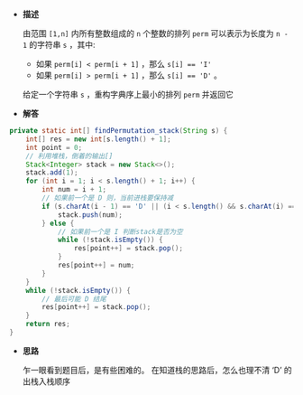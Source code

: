 
-  **描述**

	由范围 `[1,n]` 内所有整数组成的 `n` 个整数的排列 `perm` 可以表示为长度为 `n - 1` 的字符串 `s` ，其中:
	
	- 如果 `perm[i] < perm[i + 1]` ，那么 `s[i] == 'I'`
	- 如果 `perm[i] > perm[i + 1]` ，那么 `s[i] == 'D'` 。
	
	给定一个字符串 `s` ，重构字典序上最小的排列 `perm` 并返回它


-  **解答**

```java
private static int[] findPermutation_stack(String s) {  
    int[] res = new int[s.length() + 1];  
    int point = 0;  
    // 利用堆栈，倒着的输出[]  
    Stack<Integer> stack = new Stack<>();  
    stack.add(1);  
    for (int i = 1; i < s.length() + 1; i++) {  
        int num = i + 1;  
        // 如果前一个是 D 则，当前进栈要保持减  
        if (s.charAt(i - 1) == 'D' || (i < s.length() && s.charAt(i) == 'D')) {  
            stack.push(num);  
        } else {  
            // 如果前一个是 I 判断stack是否为空  
            while (!stack.isEmpty()) {  
                res[point++] = stack.pop();  
            }  
            res[point++] = num;  
        }  
    }  
    while (!stack.isEmpty()) {  
        // 最后可能 D 结尾  
        res[point++] = stack.pop();  
    }  
    return res;  
}

```


-  **思路**

	乍一眼看到题目后，是有些困难的。
	在知道栈的思路后，怎么也理不清 ‘D’ 的出栈入栈顺序